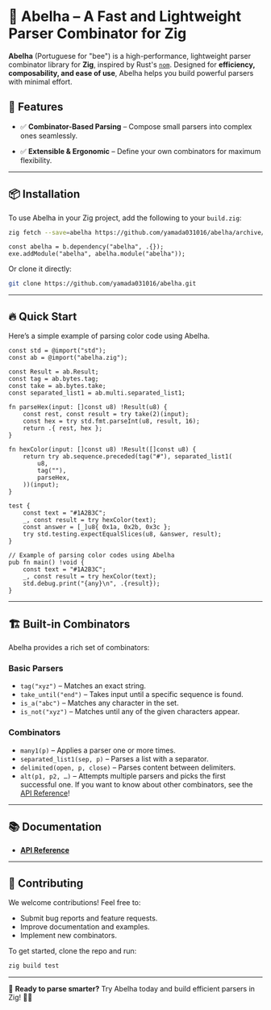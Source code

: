 # 🐝 Abelha – A Fast and Lightweight Parser Combinator for Zig

**Abelha** (Portuguese for "bee") is a high-performance, lightweight parser combinator library for **Zig**, inspired by Rust's [`nom`](https://github.com/rust-bakery/nom). Designed for **efficiency, composability, and ease of use**, Abelha helps you build powerful parsers with minimal effort.

## 🚀 Features

- ✅ **Combinator-Based Parsing** – Compose small parsers into complex ones seamlessly.
<!--- ✅ **Zero Allocation (Where Possible)** – Designed for performance and memory efficiency.-->
<!--- ✅ **Streaming & Incremental Parsing** – Handles large inputs efficiently.-->
<!--- ✅ **Flexible Error Handling** – Customizable error types for better debugging.-->
<!--- ✅ **Works with Raw Buffers** – Optimized for low-level parsing use cases.-->
- ✅ **Extensible & Ergonomic** – Define your own combinators for maximum flexibility.

---

## 📦 Installation

To use Abelha in your Zig project, add the following to your `build.zig`:
```sh
zig fetch --save=abelha https://github.com/yamada031016/abelha/archive/refs/heads/master.tar.gz
```

```zig
const abelha = b.dependency("abelha", .{});
exe.addModule("abelha", abelha.module("abelha"));
```

Or clone it directly:

```sh
git clone https://github.com/yamada031016/abelha.git
```

---

## 🔥 Quick Start

Here’s a simple example of parsing color code using Abelha.

```zig
const std = @import("std");
const ab = @import("abelha.zig");

const Result = ab.Result;
const tag = ab.bytes.tag;
const take = ab.bytes.take;
const separated_list1 = ab.multi.separated_list1;

fn parseHex(input: []const u8) !Result(u8) {
    const rest, const result = try take(2)(input);
    const hex = try std.fmt.parseInt(u8, result, 16);
    return .{ rest, hex };
}

fn hexColor(input: []const u8) !Result([]const u8) {
    return try ab.sequence.preceded(tag("#"), separated_list1(
        u8,
        tag(""),
        parseHex,
    ))(input);
}

test {
    const text = "#1A2B3C";
    _, const result = try hexColor(text);
    const answer = [_]u8{ 0x1a, 0x2b, 0x3c };
    try std.testing.expectEqualSlices(u8, &answer, result);
}

// Example of parsing color codes using Abelha
pub fn main() !void {
    const text = "#1A2B3C";
    _, const result = try hexColor(text);
    std.debug.print("{any}\n", .{result});
}
```

---

## 🏗️ Built-in Combinators

Abelha provides a rich set of combinators:

### **Basic Parsers**
- `tag("xyz")` – Matches an exact string.
- `take_until("end")` – Takes input until a specific sequence is found.
- `is_a("abc")` – Matches any character in the set.
- `is_not("xyz")` – Matches until any of the given characters appear.

### **Combinators**
- `many1(p)` – Applies a parser one or more times.
- `separated_list1(sep, p)` – Parses a list with a separator.
- `delimited(open, p, close)` – Parses content between delimiters.
- `alt(p1, p2, …)` – Attempts multiple parsers and picks the first successful one.
If you want to know about other combinators, see the [API Reference](https://yamada031016.github.io/abelha/)!

---

## 📚 Documentation

- **[API Reference](https://yamada031016.github.io/abelha/)**

---

## 🤝 Contributing

We welcome contributions! Feel free to:

- Submit bug reports and feature requests.
- Improve documentation and examples.
- Implement new combinators.

To get started, clone the repo and run:

```sh
zig build test
```

<!------->
<!---->
<!--## 💜 License-->
<!---->
<!--**MIT License** – Free to use, modify, and distribute.-->

---

🚀 **Ready to parse smarter?** Try Abelha today and build efficient parsers in Zig! 🐝✨
